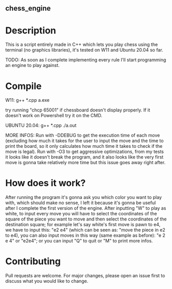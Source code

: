 ## chess_engine ##



# Description

This is a script entirely made in C++ which lets you play chess
using the terminal (no graphics libraries), it's tested on W11
and Ubuntu 20.04 so far.

TODO:
As soon as I complete implementing every rule I'll start 
programming an engine to play against.


# Compile

W11: 
g++ *.cpp
a.exe
  
try running "chcp 65001" if chessboard doesn't display
properly. If it doesn't work on Powershell try it on the CMD.
    
UBUNTU 20.04:
g++ *.cpp
./a.out

MORE INFOS:
Run with -DDEBUG to get the execution time of each move
(excluding how much it takes for the user to input the move and
the time to print the board, so it only calculates how much time
it takes to check if the move is legal).
Run with -O3 to get aggressive optimizations, from my tests it
looks like it doesn't break the program, and it also looks like
the very first move is gonna take relatively more time but this
issue goes away right after.

# How does it work?

After running the program it's gonna ask you which color you
want to play with, which should make no sense, I left it because
it's gonna be useful after I complete the first version of the
engine.
After inputting "W" to play as white, to input every move you
will have to select the coordinates of the square of the piece
you want to move and then select the coordinates of the
destination square; for example let's say white's first move
is pawn to e4, we have to input this: "e2 e4" (which can be seen
as: "move the piece in e2 to e4), you can also input moves in
this way (same example as before): "e 2 e 4" or "e2e4"; or you
can input "Q" to quit or "M" to print more infos.

# Contributing

Pull requests are welcome.
For major changes, please open an issue first to discuss 
what you would like to change.
